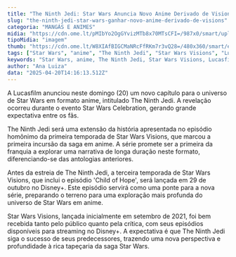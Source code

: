 ```yaml
---
title: "The Ninth Jedi: Star Wars Anuncia Novo Anime Derivado de Visions"
slug: "the-ninth-jedi-star-wars-ganhar-novo-anime-derivado-de-visions"
categoria: "MANGÁS E ANIMES"
midia: "https://cdn.ome.lt/pMIbYo2OgGYvizMTb8x70MTsCFI=/987x0/smart/uploads/conteudo/fotos/starwarstheninthjedi.jpg"
tipoMidia: "imagem"
thumb: "https://cdn.ome.lt/W8XIAfBIGCMaNRcFfRKm7r3vQ28=/480x360/smart/extras/conteudos/starwarstheninthjedi.jpg"
tags: ["Star Wars", "anime", "The Ninth Jedi", "Star Wars Visions", "Lucasfilm", "Disney+"]
keywords: "Star Wars, anime, The Ninth Jedi, Star Wars Visions, Lucasfilm, Disney+"
author: "Ana Luiza"
data: "2025-04-20T14:16:13.512Z"
---
```


A Lucasfilm anunciou neste domingo (20) um novo capítulo para o universo de Star Wars em formato anime, intitulado The Ninth Jedi. A revelação ocorreu durante o evento Star Wars Celebration, gerando grande expectativa entre os fãs.

<blockquote class="twitter-tweet"><a href="https://twitter.com/user/status/1913774330892165170"></a></blockquote>

The Ninth Jedi será uma extensão da história apresentada no episódio homônimo da primeira temporada de Star Wars Visions, que marcou a primeira incursão da saga em anime. A série promete ser a primeira da franquia a explorar uma narrativa de longa duração neste formato, diferenciando-se das antologias anteriores.

Antes da estreia de The Ninth Jedi, a terceira temporada de Star Wars Visions, que inclui o episódio 'Child of Hope', será lançada em 29 de outubro no Disney+. Este episódio servirá como uma ponte para a nova série, preparando o terreno para uma exploração mais profunda do universo de Star Wars em anime.

Star Wars Visions, lançada inicialmente em setembro de 2021, foi bem recebida tanto pelo público quanto pela crítica, com seus episódios disponíveis para streaming no Disney+. A expectativa é que The Ninth Jedi siga o sucesso de seus predecessores, trazendo uma nova perspectiva e profundidade à rica tapeçaria da saga Star Wars.
